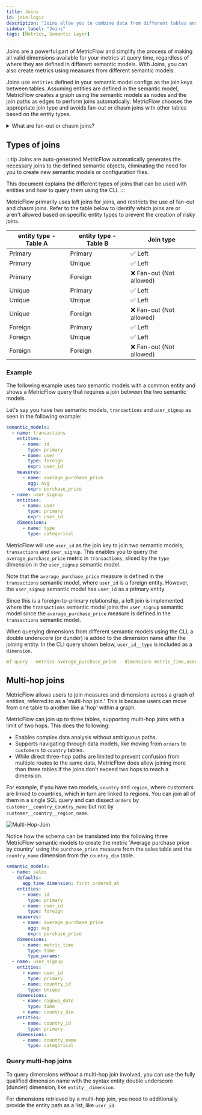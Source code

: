 ```yaml
---
title: Joins
id: join-logic
description: "Joins allow you to combine data from different tables and create new metrics"
sidebar_label: "Joins"
tags: [Metrics, Semantic Layer]
---
```


Joins are a powerful part of MetricFlow and simplify the process of making all valid dimensions available for your metrics at query time, regardless of where they are defined in different semantic models. With Joins, you can also create metrics using measures from different semantic models.

Joins use `entities` defined in your semantic model configs as the join keys between tables. Assuming entities are defined in the semantic model, MetricFlow creates a graph using the semantic models as nodes and the join paths as edges to perform joins automatically. MetricFlow chooses the appropriate join type and avoids fan-out or chasm joins with other tables based on the entity types.

<details>
  <summary>What are fan-out or chasm joins?</summary>
  <div>
    <div>&mdash; Fan-out joins are when one row in a table is joined to multiple rows in another table, resulting in more output rows than input rows.<br /><br />
    &mdash; Chasm joins are when two tables have a many-to-many relationship through an intermediate table, and the join results in duplicate or missing data. </div>
  </div>
</details>


## Types of joins

:::tip Joins are auto-generated
MetricFlow automatically generates the necessary joins to the defined semantic objects, eliminating the need for you to create new semantic models or configuration files.

This document explains the different types of joins that can be used with entities and how to query them using the CLI.
:::

MetricFlow primarily uses left joins for joins, and restricts the use of fan-out and chasm joins. Refer to the table below to identify which joins are or aren't allowed based on specific entity types to prevent the creation of risky joins.

| entity type - Table A | entity type - Table B | Join type            |
|---------------------------|---------------------------|----------------------|
| Primary                   | Primary                   | ✅ Left                 |
| Primary                   | Unique                    | ✅ Left                 |
| Primary                   | Foreign                   | ❌ Fan-out (Not allowed) |
| Unique                    | Primary                   | ✅ Left                 |
| Unique                    | Unique                    | ✅ Left                 |
| Unique                    | Foreign                   | ❌ Fan-out (Not allowed) |
| Foreign                   | Primary                   | ✅ Left                 |
| Foreign                   | Unique                    | ✅ Left                 |
| Foreign                   | Foreign                   | ❌ Fan-out (Not allowed) |   

### Example

The following example uses two semantic models with a common entity and shows a MetricFlow query that requires a join between the two semantic models. 

Let's say you have two semantic models, `transactions` and `user_signup` as seen in the following example: 

```yaml
semantic_models:
  - name: transactions
    entities:
      - name: id
        type: primary
      - name: user
        type: foreign
        expr: user_id
    measures:
      - name: average_purchase_price
        agg: avg
        expr: purchase_price
  - name: user_signup
    entities:
      - name: user
        type: primary
        expr: user_id
    dimensions:
      - name: type
        type: categorical
```

MetricFlow will use `user_id` as the join key to join two semantic models, `transactions` and `user_signup`. This enables you to query the `average_purchase_price` metric in `transactions`, sliced by the `type` dimension in the `user_signup` semantic model.

Note that the `average_purchase_price` measure is defined in the `transactions` semantic model, where `user_id` is a foreign entity. However, the `user_signup` semantic model has `user_id` as a primary entity. 

Since this is a foreign-to-primary relationship, a left join is implemented where the `transactions` semantic model joins the `user_signup` semantic model since the `average_purchase_price` measure is defined in the `transactions` semantic model.

When querying dimensions from different semantic models using the CLI, a double underscore (or dunder) is added to the dimension name after the joining entity. In the CLI query shown below, `user_id__type` is included as a `dimension`.

```yaml 
mf query --metrics average_purchase_price --dimensions metric_time,user_id__type 
```

## Multi-hop joins

MetricFlow allows users to join measures and dimensions across a graph of entities, referred to as a 'multi-hop join.' This is because users can move from one table to another like a 'hop' within a graph.

MetricFlow can join up to three tables, supporting multi-hop joins with a limit of two hops. This does the following:
- Enables complex data analysis without ambiguous paths.
- Supports navigating through data models, like moving from `orders` to `customers` to `country` tables.
- While direct three-hop paths are limited to prevent confusion from multiple routes to the same data, MetricFlow does allow joining more than three tables if the joins don’t exceed two hops to reach a dimension. 

For example, if you have two models, `country` and `region`, where customers are linked to countries, which in turn are linked to regions. You can join all of them in a single SQL query and can dissect `orders` by `customer__country_country_name` but not by `customer__country__region_name`.

![Multi-Hop-Join](/img/docs/building-a-dbt-project/multihop-diagram.png "Example schema for reference")

Notice how the schema can be translated into the following three MetricFlow semantic models to create the metric 'Average purchase price by country' using the `purchase_price` measure from the sales table and the `country_name` dimension from the `country_dim` table.

```yaml
semantic_models:
  - name: sales
    defaults:
      agg_time_dimension: first_ordered_at
    entities:
      - name: id
        type: primary
      - name: user_id
        type: foreign
    measures:
      - name: average_purchase_price
        agg: avg
        expr: purchase_price
    dimensions:
      - name: metric_time
        type: time
        type_params:
  - name: user_signup
    entities:
      - name: user_id
        type: primary
      - name: country_id
        type: Unique
    dimensions:
      - name: signup_date
        type: time
      - name: country_dim
    entities:
      - name: country_id
        type: primary
    dimensions:
      - name: country_name
        type: categorical
```

### Query multi-hop joins


To query dimensions _without_ a multi-hop join involved, you can use the fully qualified dimension name with the syntax entity double underscore (dunder) dimension, like `entity__dimension`. 

For dimensions retrieved by a multi-hop join, you need to additionally provide the entity path as a list, like `user_id`.

